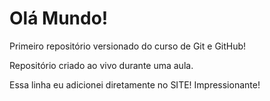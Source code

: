 # Olá Mundo!
 Primeiro repositório versionado do curso de Git e GitHub!

 Repositório criado ao vivo durante uma aula.

Essa linha eu adicionei diretamente no SITE! Impressionante!

